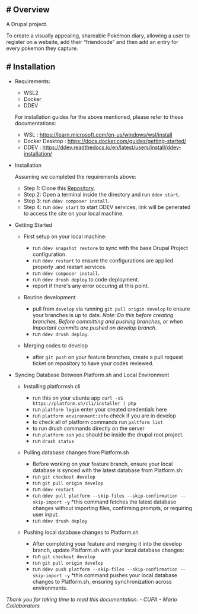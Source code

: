## # Overview

A Drupal project.

To create a visually appealing, shareable Pokémon diary, allowing a user to register on a website, add their “friendcode” and then add an entry for every pokemon they capture.

## # Installation
- Requirements:

    - WSL2
    - Docker
    - DDEV 

    For installation guides for the above mentioned, please refer to these documentations:
    - WSL : https://learn.microsoft.com/en-us/windows/wsl/install
    - Docker Desktop : https://docs.docker.com/guides/getting-started/
    - DDEV :  https://ddev.readthedocs.io/en/latest/users/install/ddev-installation/

- Installation

    Assuming we completed the requirements above:
    - Step 1: Clone this [Repository](https://github.com/CUPA-mario/pokemon-diary).
    - Step 2: Open a terminal inside the directory and run `ddev start`.
    - Step 3: run `ddev composer install`.
    - Step 4: run `ddev start` to start DDEV services, link will be generated to access the site on your local machine.

- Getting Started

    - First setup on your local machine:
        - run `ddev snapshot restore` to sync with the base Drupal Project configuration.
        - run `ddev restart` to ensure the configurations are applied properly .and restart services.
        - run `ddev composer install`.
        - run `ddev drush deploy` to code deployment.
        - report if there's any error occuring at this point.

    - Routine development
        - pull from `develop` via running `git pull origin develop` to ensure your branches is up to date. *Note: Do this before creating branches, Before committing and pushing branches, or when Important commits are pushed on develop branch.* 
        - run `ddev drush deploy`.

    - Merging codes to develop
        - after `git push` on your feature branches, create a pull request ticket on repository to have your codes reviewed.

- Syncing Database Between Platform.sh and Local Environment
    - Installing platformsh cli
        - run this on your ubuntu app `curl -sS https://platform.sh/cli/installer | php`
        - run `platform login` enter your created credentials here
        - run `platform environment:info` check if you are in develop
        - to check all of platform commands run `paltform list`
        - to run drush commands directly on the server
        - run `platform ssh` you should be inside the drupal root project.
        - run `drush status`

    - Pulling database changes from Platform.sh
        - Before working on your feature branch, ensure your local database is synced with the latest database from Platform.sh:
        - run `git checkout develop`
        - run `git pull origin develop`
        - run `ddev restart`
        - run `ddev pull platform --skip-files --skip-confirmation --skip-import -y`
        *this command fetches the latest database changes without importing files, confirming prompts, or requiring user input.
        - run `ddev drush deploy`

    - Pushing local database changes to Platform.sh
        - After completing your feature and merging it into the develop branch, update Platform.sh with your local database changes:
        - run `git checkout develop`
        - run `git pull origin develop`
        - run `ddev push platform --skip-files --skip-confirmation --skip-import -y`
        *this command pushes your local database changes to Platform.sh, ensuring synchronization across environments.

*Thank you for taking time to read this documentation. - CUPA - Mario Collaborators*

<!-- Todo further information will be added once requirements has been wrapped up -->